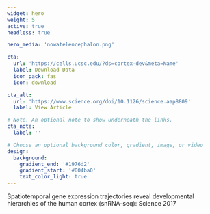 ```yaml
---
widget: hero
weight: 5
active: true
headless: true

hero_media: 'nowatelencephalon.png'

cta:
  url: 'https://cells.ucsc.edu/?ds=cortex-dev&meta=Name'
  label: Download Data
  icon_pack: fas
  icon: download

cta_alt: 
  url: 'https://www.science.org/doi/10.1126/science.aap8809'
  label: View Article

# Note. An optional note to show underneath the links.
cta_note:
  label: ''

# Choose an optional background color, gradient, image, or video
design:
  background:
    gradient_end: '#1976d2'
    gradient_start: '#004ba0'
    text_color_light: true
---
```


Spatiotemporal gene expression trajectories reveal developmental hierarchies of the human cortex (snRNA-seq): Science 2017

